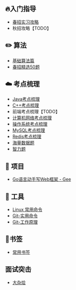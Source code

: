 ## 🔥入门指导
<!-- - [大学编程入门攻略](./docs/newbie.md) -->
- [春招实习攻略](./docs/spring.md)
- 秋招攻略【TODO】

## ✏️ 算法

- [基础算法篇](./docs/code.md#基础算法)
- [春招精选50题](./docs/code.md#春招精选50题)

## ☁️ 考点梳理
- [Java考点梳理](./network/java.md)
- [C++考点梳理](./network/c++.md)
- 前端考点梳理【TODO】
- [计算机网络考点梳理](./network/network.md)
- [操作系统考点梳理](./network/os.md)
- [MySQL考点梳理](./network/mysql.md)
- [Redis考点梳理](./network/redis.md)
- [海量数据题](./network/big_data.md)
- [智力题](./network/iq.md)

## 📔 项目

- [Go语言动手写Web框架 - Gee](./docs/go-web.md)

## 🔧 工具
- [Linux 常用命令](./docs/linux.md)
- [Git-实用命令](./docs/git-base.md)
- [Git-工作原理](./docs/git-work.md)


## 🔖书签
- [常用书签](./docs/tool.md)

## 面试突击
- [大杂烩](./docs/interview.md)
